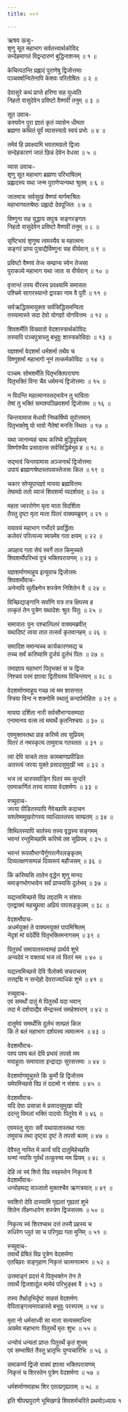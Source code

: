```yaml
---
title: ००१

---
```

ऋषय ऊचुः-  
शृणु सूत महाभाग सर्वतत्त्वार्थकोविद  
सन्देहमागतं विद्वन्दारुणं बुद्धिनाशनम् ॥ १ ॥


केचित्पठन्ति प्रह्लादं पुराणेषु द्विजोत्तमाः  
पञ्चवर्षान्वितेनापि केशवः परितोषितः ॥ २ ॥


देवासुरे कथं प्राप्ते हरिणा सह युध्यति  
निहतो वासुदेवेन प्रविष्टो वैष्णवीं तनुम् ॥ ३ ॥


सूत उवाच-  
कश्यपेन पुरा ज्ञातं कृतं व्यासेन धीमता  
ब्रह्मणा कथितं पूर्वं व्यासस्याग्रे स्वयं प्रभोः ॥ ४ ॥


तमेवं हि प्रवक्ष्यामि भवतामग्रतो द्विजाः  
सन्देहकारणं जातं छिन्नं देवेन वेधसा ॥ ५ ॥


व्यास उवाचः-  
शृणु सूत महाभाग ब्रह्मणा परिभाषितम्  
प्रह्लादस्य यथा जन्म पुराणेप्यन्यथा श्रुतम् ॥ ६ ॥


जातमात्रः सर्वसुखं वैष्णवं मार्गमाश्रितः  
महाभागवतश्रेष्ठः प्रह्लादो देवपूजितः ॥ ७ ॥


विष्णुना सह युद्धाय सपुत्रः सङ्गरङ्गतः  
निहतो वासुदेवेन प्रविष्टो वैष्णवीं तनुम् ॥ ८ ॥


सृष्टिभावं शृणुष्व त्वमस्यैव च महात्मनः  
सङ्गरं प्राप्य पुत्राद्यैर्विष्णुना सह वीर्यवान् ॥ ९ ॥


प्रविष्टो वैष्णवं तेजः सम्प्राप्य स्वेन तेजसा  
पुराकल्पे महाभाग यथा जातः स वीर्यवान् ॥ १० ॥


वृत्तान्तं तस्य वीरस्य प्रवक्ष्यामि समासतः  
पश्चिमे सागरस्यान्ते द्वारका नाम वै पुरी ॥ ११ ॥


सर्वऋद्धिसमायुक्ता सर्वसिद्धिसमन्विता  
तस्यामास्ते सदा देवो योगज्ञो योगवित्तमः ॥ १२ ॥


शिवशर्मेति विख्यातो वेदशास्त्रार्थकोविदः  
तस्यापि पञ्चपुत्रास्तु बभूवुः शास्त्रकोविदाः ॥ १३ ॥


यज्ञशर्मा वेदशर्मा धर्मशर्मा तथैव च  
विष्णुशर्मा महाभागो नूनं तत्कर्मकोविदः ॥ १४ ॥


पञ्चमः सोमशर्मेति पितृभक्तिपरायणः  
पितृभक्तिं विना चैव धर्ममन्यं द्विजोत्तमाः ॥ १५ ॥


न विदन्ति महात्मानस्तद्भावेन तु भाविताः  
तेषां तु भक्तिं सम्पश्यञ्छिवशर्मा द्विजोत्तमः ॥ १६ ॥


चिन्तयामास मेधावी निष्कर्षिष्ये सुरोत्तमान्  
पितृभक्तेषु यो भावो नैतेषां मनसि स्थितः ॥ १७ ॥


यथा जानाम्यहं चाथ करिष्ये बुद्धिपूर्वकम्  
विष्णोश्चैव प्रसादात्स सर्वसिद्धिर्बभूव ह ॥ १८ ॥


सद्भावं चिन्तयामास अञ्जनार्थं द्विजोत्तमाः  
उपायं ब्राह्मणश्रेष्ठस्तपसस्तेजसः किल ॥ १९ ॥


चकार सोप्युपायज्ञो मायया ब्रह्मवित्तमः  
तेषामग्रे ततो व्याजं शिवशर्मा व्यदर्शयत् ॥ २० ॥


महता ज्वररोगेण मृता माता विदर्शिता  
तैस्तु दृष्टा मृता माता पितरं वाक्यमब्रुवन् ॥ २१ ॥


ययावयं महाभाग गर्भोदरे प्रवर्द्धिताः  
कलेवरं परित्यज्य स्वयमेव गता क्षयम् ॥ २२ ॥


अपहाय गता सेयं स्वर्गे तात किमुच्यते  
शिवशर्मोपरिभवं पुत्रं भक्तिपरायणम् ॥ २३ ॥


यज्ञशर्माणमाहूय इत्युवाच द्विजोत्तमः  
शिवशर्मोवाच-  
अनेनापि सुतीक्ष्णेन शस्त्रेण निशितेन वै ॥ २४ ॥


विच्छिद्याङ्गानि सर्वाणि यत्र तत्र क्षिपस्व ह  
तत्कृतं तेन पुत्रेण यथादेशः श्रुतः पितुः ॥ २५ ॥


समायातः पुनः पश्चात्पितरं वाक्यमब्रवीत्  
यथादिष्टं त्वया तात तत्सर्वं कृतवानहम् ॥ २६ ॥


समादिश ममान्यच्च कार्यकारणमद्य च  
तच्च सर्वं करिष्यामि दुर्जयं दुर्लभं पितः ॥ २७ ॥


तमाज्ञाय महाभागं पितृभक्तं स च द्विजः  
निश्चयं परमं ज्ञात्वा द्वितीयस्य विचिन्तयन् ॥ २८ ॥


वेदशर्माणमाहूय गच्छ त्वं मम शासनात्  
स्त्रिया विना न शक्नोमि स्थातुं कन्दर्पमोहितः ॥ २९ ॥


मायया दर्शिता नारी सर्वसौभाग्यसम्पदा  
एनामानय वत्स त्वं ममार्थे कृतनिश्चयः ॥ ३० ॥


एवमुक्तस्तथा प्राह करिष्ये तव सुप्रियम्  
पितरं तं नमस्कृत्य तामुवाच गतस्ततः ॥ ३१ ॥


त्वां देवि याचते तातः कामबाणप्रपीडितः  
अतस्त्वं जरया युक्ते प्रसादसुमुखी भव ॥ ३२ ॥


भज त्वं चारुसर्वाङ्गि पितरं मम सुन्दरि  
एवमाकर्णितं तस्य मायया वेदशर्मणः ॥ ३३ ॥


स्त्र्युवाच-  
जरया पीडितस्यापि नैवेच्छामि कदाचन  
सश्लेष्ममुखरोगस्य व्याधिग्रस्तस्य साम्प्रतम् ॥ ३४ ॥


शिथिलस्यापि चार्तस्य तस्य वृद्धस्य सङ्गमम्  
भवन्तं रन्तुमिच्छामि करिष्ये तव सुप्रियम् ॥ ३५ ॥


भवन्तं रूपसौभाग्यैर्गुणरत्नैरलङ्कृतम्  
दिव्यलक्षणसम्पन्नं दिव्यरूपं महौजसम् ॥ ३६ ॥


किं करिष्यसि तातेन वृद्धेन शृणु मानद  
ममाङ्गभोगभावेन सर्वं प्राप्स्यसि दुर्लभम् ॥ ३७ ॥


यद्यत्त्वमिच्छसे विप्र तद्ददामि न संशयः  
एतद्वाक्यं महच्छ्रुत्वा अप्रियं पापसङ्कुलम् ॥ ३८ ॥


वेदशर्मोवाच-  
अधर्मयुक्तं ते वाक्यमयुक्तं पापमिश्रितम्  
नेदृशं मां वदेर्देवि पितृभक्तिमनागसम् ॥ ३९ ॥


पितुरर्थं समायातस्त्वामहं प्रार्थये शुभे  
अन्यदेवं न वक्तव्यं भज त्वं पितरं मम ॥ ४० ॥


यद्यत्त्वमिच्छसे देवि त्रैलोक्ये सचराचरम्  
तत्तद्दद्मि न सन्देहो देवराज्याधिकं शुभे ॥ ४१ ॥


स्त्र्युवाच-  
एवं समर्थो दातुं मे पितुरर्थे यदा भवान्  
तदा मे दर्शयाद्यैव सेन्द्रास्त्वं समहेश्वरान् ॥ ४२ ॥


दातुमेवं समर्थोसि दुर्लभं साम्प्रतं किल  
किं ते बलं महाभाग दर्शयस्व त्वमात्मनः ॥ ४३ ॥


वेदशर्मोवाच-  
पश्य पश्य बलं देवि प्रभावं तपसो मम  
मयाहूताः समायाता इन्द्राद्याः सुरसत्तमाः ॥ ४४ ॥


वेदशर्माणमूचुस्ते किं कुर्मो हि द्विजोत्तम  
यमेवमिच्छसे विप्र तं ददामो न संशयः ॥ ४५ ॥


वेदशर्मोवाच-  
यदि देवाः प्रसान्ना मे प्रसादसुमुखा यदि  
ददन्तु विमलां भक्तिं पादयोः पितुरेव मे ॥ ४६ ॥


एवमस्तु सुराः सर्वे यथायातास्तथा गताः  
तमुवाच तथा दृष्ट्वा दृष्टं ते तपसो बलम् ॥ ४७ ॥


देवैस्तु नास्ति मे कार्यं यदि दातुमिहेच्छसि  
यन्मां नयसि गुर्वर्थं तत्कुरुष्व मम प्रियम् ॥ ४८ ॥


देहि त्वं स्वं शिरो विप्र स्वहस्तेन निकृत्य वै  
वेदशर्मोवाच-  
धन्योहमद्य सञ्जातो मुक्तश्चैव ऋणत्रयात् ॥ ४९ ॥


स्वशिरो देवि दास्यामि गृह्यतां गृह्यतां शुभे  
शितेन तीक्ष्णधारेण शस्त्रेण द्विजसत्तमः ॥ ५० ॥


निकृत्य स्वं शिरश्चाथ दत्तं तस्यै प्रहस्य च  
रुधिरेण प्लुतं सा च परिगृह्य गता मुनिम् ॥ ५१ ॥


स्त्र्युवाच-  
तवार्थे प्रेषितं विप्र पुत्रेण वेदशर्मणा  
एतच्छिरः सङ्गृहाण निकृत्तं चात्मनात्मनः ॥ ५२ ॥


उत्तमाङ्गं प्रदत्तं मे पितृभक्तेन तेन ते  
तवार्थे द्विजशार्दूल मामेवं परिभुङ्क्ष्व वै ॥ ५३ ॥


तस्य तैर्भ्रातृभिर्दृष्टं साहसं वेदशर्मणः  
वेपिताङ्गत्वमापन्नास्ते बभूवुः परस्परम् ॥ ५४ ॥


मृता नो धर्मसाध्वी सा माता सत्यसमाधिना  
अयमेव महाभागः पितुरर्थे मृतः शुभः ॥ ५५ ॥


धन्योयं धन्यतां प्राप्तः पितुरर्थे कृतं शुभम्  
एवं सम्भाषितं तैस्तु भ्रातृभिः पुण्यचारिभिः ॥ ५६ ॥


समाकर्ण्य द्विजो वाक्यं ज्ञात्वा भक्तिपरायणम्  
निकृत्तं च शिरस्तेन पुत्रेण वेदशर्मणा ॥ ५७ ॥


धर्मशर्माणमाहाथ शिर एतत्प्रगृह्यताम् ॥ ५८ ॥


इति श्रीपद्मपुराणे भूमिखण्डे शिवशर्मचरिते प्रथमोऽध्यायः १